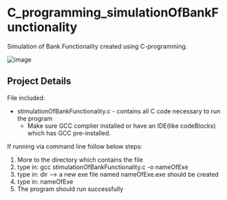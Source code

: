 # C_programming_simulationOfBankFunctionality
Simulation of Bank Functionality created using C-programming.

![image](https://user-images.githubusercontent.com/82129736/118905136-27d39300-b8e9-11eb-9686-c9a1e9e53da3.png)

## Project Details

File included: 
 - stimulationOfBankFunctionality.c - contains all C code necessary to run the program
   * Make sure GCC complier installed or have an IDE(like codeBlocks) which has GCC pre-installed.
 
 If running via command line follow below steps:
   1) More to the directory which contains the file
   2) type in: gcc stimulationOfBankFunctionality.c -o nameOfExe
   3) type in: dir --> a new exe file named nameOfExe.exe should be created
   4) type in: nameOfExe
   5) The program should run successfully
